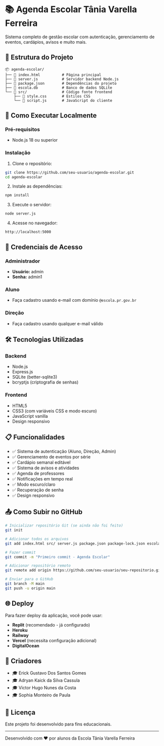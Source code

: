 # 📚 Agenda Escolar Tânia Varella Ferreira

Sistema completo de gestão escolar com autenticação, gerenciamento de eventos, cardápios, avisos e muito mais.

## 📁 Estrutura do Projeto

```
📦 agenda-escolar/
├── 📄 index.html          # Página principal
├── 📄 server.js           # Servidor backend Node.js
├── 📄 package.json        # Dependências do projeto
├── 📄 escola.db           # Banco de dados SQLite
└── 📁 src/                # Código fonte frontend
    ├── 📄 style.css       # Estilos CSS
    └── 📄 script.js       # JavaScript do cliente
```

## 🚀 Como Executar Localmente

### Pré-requisitos
- Node.js 18 ou superior

### Instalação

1. Clone o repositório:
```bash
git clone https://github.com/seu-usuario/agenda-escolar.git
cd agenda-escolar
```

2. Instale as dependências:
```bash
npm install
```

3. Execute o servidor:
```bash
node server.js
```

4. Acesse no navegador:
```
http://localhost:5000
```

## 🔑 Credenciais de Acesso

### Administrador
- **Usuário:** admin
- **Senha:** admin1

### Aluno
- Faça cadastro usando e-mail com domínio `@escola.pr.gov.br`

### Direção
- Faça cadastro usando qualquer e-mail válido

## 🛠️ Tecnologias Utilizadas

### Backend
- Node.js
- Express.js
- SQLite (better-sqlite3)
- bcryptjs (criptografia de senhas)

### Frontend
- HTML5
- CSS3 (com variáveis CSS e modo escuro)
- JavaScript vanilla
- Design responsivo

## 📋 Funcionalidades

- ✅ Sistema de autenticação (Aluno, Direção, Admin)
- ✅ Gerenciamento de eventos por série
- ✅ Cardápio semanal editável
- ✅ Sistema de avisos e atividades
- ✅ Agenda de professores
- ✅ Notificações em tempo real
- ✅ Modo escuro/claro
- ✅ Recuperação de senha
- ✅ Design responsivo

## 📤 Como Subir no GitHub

```bash
# Inicializar repositório Git (se ainda não foi feito)
git init

# Adicionar todos os arquivos
git add index.html src/ server.js package.json package-lock.json escola.db README.md

# Fazer commit
git commit -m "Primeiro commit - Agenda Escolar"

# Adicionar repositório remoto
git remote add origin https://github.com/seu-usuario/seu-repositorio.git

# Enviar para o GitHub
git branch -M main
git push -u origin main
```

## 🌐 Deploy

Para fazer deploy da aplicação, você pode usar:
- **Replit** (recomendado - já configurado)
- **Heroku**
- **Railway**
- **Vercel** (necessita configuração adicional)
- **DigitalOcean**

## 👥 Criadores

- 🎓 Erick Gustavo Dos Santos Gomes
- 🎓 Adryan Kaick da Silva Cassula
- 🎓 Victor Hugo Nunes da Costa
- 🎓 Sophia Monteiro de Paula

## 📝 Licença

Este projeto foi desenvolvido para fins educacionais.

---

Desenvolvido com ❤️ por alunos da Escola Tânia Varella Ferreira
